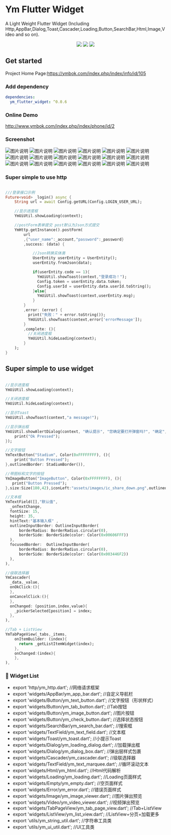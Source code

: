 # Ym Flutter Widget
A Light Weight Flutter Widget
(Including Http,AppBar,Dialog,Toast,Cascader,Loading,Button,SearchBar,Html,Image,Video and so on).


<p align="center" >
    <img src="https://img.shields.io/badge/flutter-2.2.0-green" />
    <img src="https://img.shields.io/badge/ym flutter widget-0.0.6-orange" />
    <img src="https://img.shields.io/badge/dio-4.9.0-blue" />
</p>
  
## Get started

Project Home Page:https://ymbok.com/index.php/index/info/id/105

### Add dependency

```yaml
dependencies:
  ym_flutter_widget: ^0.0.6
```
### Online Demo

http://www.ymbok.com/index.php/index/phone/id/2

### Screenshot

![图片说明](http://www.ymbok.com/static/ym_flutter_widget/screenshot/1.png "1.png")
![图片说明](http://www.ymbok.com/static/ym_flutter_widget/screenshot/2.png "2.png")
![图片说明](http://www.ymbok.com/static/ym_flutter_widget/screenshot/3.png "3.png")
![图片说明](http://www.ymbok.com/static/ym_flutter_widget/screenshot/4.png "4.png")
![图片说明](http://www.ymbok.com/static/ym_flutter_widget/screenshot/5.png "5.png")
![图片说明](http://www.ymbok.com/static/ym_flutter_widget/screenshot/6.png "6.png")
![图片说明](http://www.ymbok.com/static/ym_flutter_widget/screenshot/7.png "7.png")
![图片说明](http://www.ymbok.com/static/ym_flutter_widget/screenshot/8.png "8.png")
![图片说明](http://www.ymbok.com/static/ym_flutter_widget/screenshot/9.png "9.png")
![图片说明](http://www.ymbok.com/static/ym_flutter_widget/screenshot/10.png "10.png")
![图片说明](http://www.ymbok.com/static/ym_flutter_widget/screenshot/11.png "11.png")
![图片说明](http://www.ymbok.com/static/ym_flutter_widget/screenshot/12.png "12.png")
![图片说明](http://www.ymbok.com/static/ym_flutter_widget/screenshot/13.png "13.png")
![图片说明](http://www.ymbok.com/static/ym_flutter_widget/screenshot/14.png "14.png")
![图片说明](http://www.ymbok.com/static/ym_flutter_widget/screenshot/15.png "15.png")
![图片说明](http://www.ymbok.com/static/ym_flutter_widget/screenshot/16.png "16.png")
![图片说明](http://www.ymbok.com/static/ym_flutter_widget/screenshot/17.png "17.png")
![图片说明](http://www.ymbok.com/static/ym_flutter_widget/screenshot/18.png "18.png")

### Super simple to use http

```dart

///登录接口示例
Future<void> _login() async {
    String url = await Config.getURL(Config.LOGIN_USER_URL);

    //显示进度框
    YmUiUtil.showLoading(context);

    //postForm表单提交 post默认为Json方式提交
    YmHttp.getInstance().postForm(
        url
        ,{"user_name":_account,"password":_password}
        ,success: (data) {

            //Json转换实体类
            UserEntity userEntity = UserEntity();
            userEntity.fromJson(data);

            if(userEntity.code == 1){
              YmUiUtil.showToast(context,"登录成功！");
              Config.token = userEntity.data.token;
              Config.userId = userEntity.data.userId.toString();
            }else{
              YmUiUtil.showToast(context,userEntity.msg);
            }
        }
        ,error: (error) {
          print("失败：" + error.toString());
          YmUiUtil.showToast(context,error['errorMessage']);
        }
        ,complete: (){
          //关闭进度框
          YmUiUtil.hideLoading(context);
        }
    );
}
```

## Super simple to use widget

```dart

//显示进度框
YmUiUtil.showLoading(context);

//关闭进度框
YmUiUtil.hideLoading(context);

//显示Toast
YmUiUtil.showToast(context,"a message!");

//显示弹出框
YmUiUtil.showAlertDialog(context, "确认提示", "您确定要打开弹窗吗?", "确定", "取消",onOkPressed: (){
    print("Ok Pressed");
});

//文字按钮
YmTextButton("Stadium", Color(0xFFFFFFFF), (){
    print("Button Pressed");
},outlinedBorder: StadiumBorder()),

//带图标和文字的按钮
YmImageButton("ImageButton", Color(0xFFFFFFFF), (){
   print("Button Pressed");
},size:Size(180,42),iconLeft:"assets/images/ic_share_down.png",outlinedBorder:StadiumBorder()),

//文本框
YmTextField([],"默认值",
  _onTextChange,
  fontSize: 15,
  height: 35,
  hintText:"基本输入框" ,
  outlineInputBorder: OutlineInputBorder(
      borderRadius: BorderRadius.circular(0),
      borderSide: BorderSide(color: Color(0x00606FFF))
  ),
  focusedBorder:  OutlineInputBorder(
      borderRadius: BorderRadius.circular(0),
      borderSide: BorderSide(color: Color(0x003446F2))
  ),
),

//级联选择器
YmCascader(
  _data,_value,
  onOkClick:(){
  },
  onCancelClick:(){
  },
  onChanged: (position,index,value){
    _pickerSelected[position] = index;
  },
),

//Tab + ListView
YmTabPageView(_tabs,_items,
    onItemBuilder: (index){
      return _getListItemWidget(index);
    },
    onChanged:(index){
    },
),

```

### 🎉  Widget List

- export 'http/ym_http.dart';                           //网络请求框架
- export 'widgets/AppBar/ym_app_bar.dart';              //自定义导航栏
- export 'widgets/Button/ym_text_button.dart';          //文字按钮（形状样式）
- export 'widgets/Button/ym_tab_button.dart';           //Tab按钮
- export 'widgets/Button/ym_image_button.dart';         //图片按钮
- export 'widgets/Button/ym_check_button.dart';         //选择状态按钮
- export 'widgets/SearchBar/ym_search_bar.dart';        //搜索框
- export 'widgets/TextField/ym_text_field.dart';        //文本框
- export 'widgets/Toast/ym_toast.dart';                 //小提示Toast
- export 'widgets/Dialog/ym_loading_dialog.dart';       //加载弹出框
- export 'widgets/Dialog/ym_dialog_box.dart';           //弹出层样式包裹
- export 'widgets/Cascader/ym_cascader.dart';           //级联选择器
- export 'widgets/TextField/ym_text_marquee.dart';      //循环滚动文本
- export 'widgets/Html/ym_html.dart';                   //Html代码解析
- export 'widgets/Loading/ym_loading.dart';             //Loading页面样式
- export 'widgets/Empty/ym_empty.dart';                 //空页面样式
- export 'widgets/Error/ym_error.dart';                 //错误页面样式
- export 'widgets/Image/ym_image_viewer.dart';          //图片弹出预览
- export 'widgets/Video/ym_video_viewer.dart';          //视频弹出预览
- export 'widgets/TabPageView/ym_tab_page_view.dart';   //Tab+ListView
- export 'widgets/ListView/ym_list_view.dart';          //ListView+分页+加载更多
- export 'utils/ym_string_util.dart';                   //字符串工具类
- export 'utils/ym_ui_util.dart';                       //UI工具类

